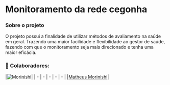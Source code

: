 # Monitoramento da rede cegonha

### Sobre o projeto

O projeto possui a finalidade de utilizar métodos de avaliamento na saúde em geral. Trazendo uma maior facilidade e flexibilidade ao gestor de saúde, fazendo com que o
monitoramento seja mais direcionado e tenha uma maior eficácia.

### :handshake: Colaboradores:

|![Morinishi](https://github.com/Morinishi15.png)|
| - | - | - | - | - |
|[Matheus Morinishi](https://github.com/Morinishi15)|
